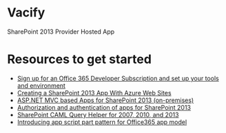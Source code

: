 # Vacify
SharePoint 2013 Provider Hosted App

# Resources to get started

* [Sign up for an Office 365 Developer Subscription and set up your tools and environment](https://msdn.microsoft.com/en-us/library/office/fp179924(v=office.15).aspx#o365_intro)
* [Creating a SharePoint 2013 App With Azure Web Sites](http://blogs.msdn.com/b/kaevans/archive/2014/02/24/creating-a-sharepoint-2013-app-with-azure-web-sites.aspx)
* [ASP.NET MVC based Apps for SharePoint 2013 (on-premises)](http://blogs.msdn.com/b/bspann/archive/2013/01/19/asp-net-mvc-based-apps-for-sharepoint-2013-on-premises.aspx)
* [Authorization and authentication of apps for SharePoint 2013](https://msdn.microsoft.com/en-us/library/office/fp142384(v=office.15).aspx)
* [SharePoint CAML Query Helper for 2007, 2010, and 2013](https://spcamlqueryhelper.codeplex.com/)
* [Introducing app script part pattern for Office365 app model](http://blogs.msdn.com/b/vesku/archive/2014/07/08/introducing-app-script-part-pattern-for-office365-app-model.aspx)
